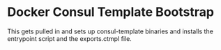 # Docker Consul Template Bootstrap

This gets pulled in and sets up consul-template binaries and installs the entrypoint script and the exports.ctmpl file.
